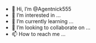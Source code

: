 - 👋 Hi, I’m @Agentnick555
- 👀 I’m interested in ...
- 🌱 I’m currently learning ...
- 💞️ I’m looking to collaborate on ...
- 📫 How to reach me ...

<!---
Agentnick555/Agentnick555 is a ✨ special ✨ repository because its `README.md` (this file) .
--->
